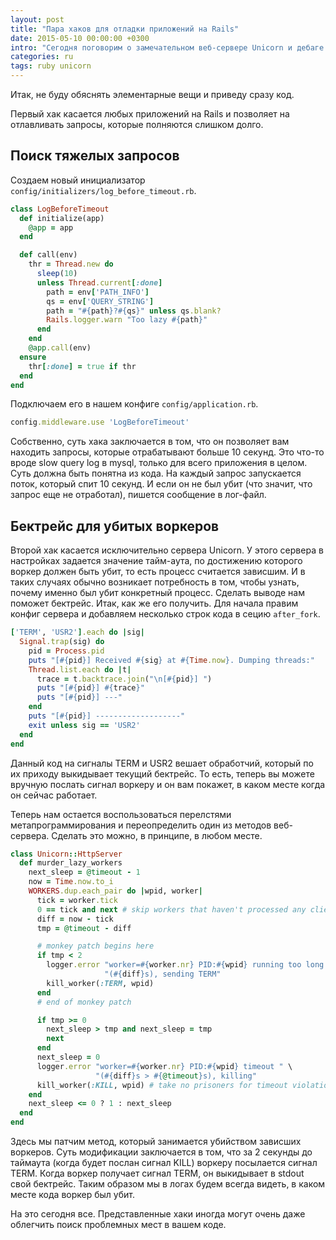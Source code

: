```yaml
---
layout: post
title: "Пара хаков для отладки приложений на Rails"
date: 2015-05-10 00:00:00 +0300
intro: "Сегодня поговорим о замечательном веб-сервере Unicorn и дебаге приложений на Rails в целом. Я постараюсь осветить несколько хаков, которые помогут вам в этом нелегком деле."
categories: ru
tags: ruby unicorn
---
```


Итак, не буду обяснять элементарные вещи и приведу сразу код.

Первый хак касается любых приложений на Rails и позволяет на отлавливать запросы, которые полняются слишком долго.

## Поиск тяжелых запросов

Создаем новый инициализатор `config/initializers/log_before_timeout.rb`.

```ruby
class LogBeforeTimeout
  def initialize(app)
    @app = app
  end

  def call(env)
    thr = Thread.new do
      sleep(10)
      unless Thread.current[:done]
        path = env['PATH_INFO']
        qs = env['QUERY_STRING']
        path = "#{path}?#{qs}" unless qs.blank?
        Rails.logger.warn "Too lazy #{path}"
      end
    end
    @app.call(env)
  ensure
    thr[:done] = true if thr
  end
end
```

Подключаем его в нашем конфиге `config/application.rb`.

```ruby
config.middleware.use 'LogBeforeTimeout'
```

Собственно, суть хака заключается в том, что он позволяет вам находить запросы, которые отрабатывают больше 10 секунд. Это что-то вроде slow query log в mysql, только для всего приложения в целом. Суть должна быть понятна из кода. На каждый запрос запускается поток, который спит 10 секунд. И если он не был убит (что значит, что запрос еще не отработал), пишется сообщение в лог-файл.

## Бектрейс для убитых воркеров

Второй хак касается исключительно сервера Unicorn. У этого сервера в настройках задается значение тайм-аута, по достижению которого воркер должен быть убит, то есть процесс считается зависшим. И в таких случаях обычно возникает потребность в том, чтобы узнать, почему именно был убит конкретный процесс. Сделать выводе нам поможет бектрейс. Итак, как же его получить. Для начала правим конфиг сервера и добавляем несколько строк кода в сецию `after_fork`.

```ruby
['TERM', 'USR2'].each do |sig|
  Signal.trap(sig) do
    pid = Process.pid
    puts "[#{pid}] Received #{sig} at #{Time.now}. Dumping threads:"
    Thread.list.each do |t|
      trace = t.backtrace.join("\n[#{pid}] ")
      puts "[#{pid}] #{trace}"
      puts "[#{pid}] ---"
    end
    puts "[#{pid}] -------------------"
    exit unless sig == 'USR2'
  end
end
```

Данный код на сигналы TERM и USR2 вешает обработчий, который по их приходу выкидывает текущий бектрейс. То есть, теперь вы можете вручную послать сигнал воркеру и он вам покажет, в каком месте когда он сейчас работает.

Теперь нам остается воспользоваться перелстями метапрограммирования и переопределить один из методов веб-сервера. Сделать это можно, в принципе, в любом месте.

```ruby
class Unicorn::HttpServer
  def murder_lazy_workers
    next_sleep = @timeout - 1
    now = Time.now.to_i
    WORKERS.dup.each_pair do |wpid, worker|
      tick = worker.tick
      0 == tick and next # skip workers that haven't processed any clients
      diff = now - tick
      tmp = @timeout - diff

      # monkey patch begins here
      if tmp < 2
        logger.error "worker=#{worker.nr} PID:#{wpid} running too long " \
                     "(#{diff}s), sending TERM"
        kill_worker(:TERM, wpid)
      end
      # end of monkey patch

      if tmp >= 0
        next_sleep > tmp and next_sleep = tmp
        next
      end
      next_sleep = 0
      logger.error "worker=#{worker.nr} PID:#{wpid} timeout " \
                   "(#{diff}s > #{@timeout}s), killing"
      kill_worker(:KILL, wpid) # take no prisoners for timeout violations
    end
    next_sleep <= 0 ? 1 : next_sleep
  end
end
```

Здесь мы патчим метод, который занимается убийством зависших воркеров. Суть модификации заключается в том, что за 2 секунды до таймаута (когда будет послан сигнал KILL) воркеру посылается сигнал TERM. Когда воркер получает сигнал TERM, он выкидывает в stdout свой бектрейс. Таким образом мы в логах будем всегда видеть, в каком месте кода воркер был убит.

На это сегодня все. Представленные хаки иногда могут очень даже облегчить поиск проблемных мест в вашем коде.
